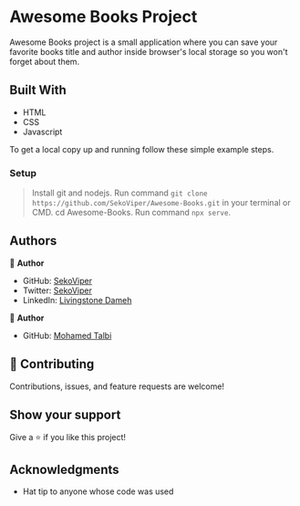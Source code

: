 # Awesome Books Project

Awesome Books project is a small application where you can save your favorite books title and author inside browser's local storage so you won't forget about them.

## Built With

- HTML
- CSS
- Javascript

To get a local copy up and running follow these simple example steps.

### Setup
> Install git and nodejs.
> Run command `git clone https://github.com/SekoViper/Awesome-Books.git` in your terminal or CMD.
> cd Awesome-Books.
> Run command `npx serve`.


## Authors

👤 **Author**

- GitHub: [SekoViper](https://github.com/SekoViper)
- Twitter: [SekoViper](https://twitter.com/SekoViper)
- LinkedIn: [Livingstone Dameh](https://www.linkedin.com/in/livingstone-dameh/)

👤 **Author**

- GitHub: [Mohamed Talbi](https://github.com/Kweeka1)


## 🤝 Contributing

Contributions, issues, and feature requests are welcome!


## Show your support

Give a ⭐️ if you like this project!

## Acknowledgments

- Hat tip to anyone whose code was used
